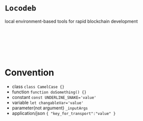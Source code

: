 # `Locodeb`

local environment-based tools for rapid blockchain development

<br>
<br>
<br>
<br>
<br>

# Convention

 - class `class CamelCase {}`
 - function `function doSomething() {}`
 - constant `const UNDERLINE_SNAKE='value'`
 - variable `let changableVar='value'`
 - parameter(not argument) `_inputArgs`
 - application/json `{ "key_for_transport":"value" }`
